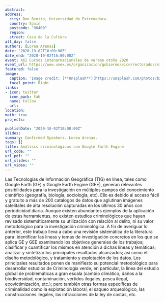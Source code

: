```yaml
---
abstract: 
address:
  city: Don Benito, Universidad de Extremadura.
  country: Spain
  postcode: "06400"
  region: 
  street: Casa de la Cultura
all_day: false
authors: [Lorea Arenas]
date: "2020-10-02T10:00:00Z"
date_end: "2020-10-02T16:00:00Z"
event: XXI Cursos intenarnacionales de verano otoño 2020
event_url: https://www.unex.es/organizacion/gobierno/vicerrectorados/viceext/estructura/cursos-de-verano/programacion/relacion-de-cursos-y-talleres-1
featured: false
image:
  caption: 'Image credit: [**Unsplash**](https://unsplash.com/photos/bzdhc5b3Bxs)'
  focal_point: Right
links:
- icon: twitter
  icon_pack: fab
  name: Follow
  url: 
location: 
math: true
projects:

publishDate: "2020-10-02T10:00:00Z"
slides:
summary: Confirmed Speakers. Lorea Arenas.
tags: []
title: Análisis criminológicos con Google Earth Engine
url_code: ""
url_pdf: ""
url_slides: ""
url_video: ""
---
```


<div class=text-justify>Las Tecnologías de Información Geográfica (TIG) en línea, tales como Google Earth (GE) y Google Earth Engine (GEE), generan relevantes posibilidades para la investigación en múltiples campos del conocimiento científico (geografía, biología, sociología, etc). Ello es debido al acceso fácil y gratuito a más de 200 catálogos de datos que aglutinan imágenes satelitales de alta resolución capturadas en los últimos 30 años con periodicidad diaria. Aunque existen abundantes ejemplos de la aplicación de estas herramientas, no existen estudios criminológicos que hayan revisado sistemáticamente su utilización con relación al delito, ni su valor metodológico para la investigación criminológica. A fin de averiguar lo anterior, este trabajo lleva a cabo una revisión sistemática de la literatura para: identificar las líneas y temas de investigación concretos en los que se aplica GE y GEE examinando los objetivos generales de los trabajos; clasificar y cuantificar los mismos en atención a dichas líneas y temáticas; analizar y sintetizar los principales resultados alcanzados; así como el diseño metodológico, y tratamiento y explotación de los datos. Los principales resultados ponen de manifiesto su potencial metodológico para desarrollar estudios de Criminología verde, en particular, la línea del estudio global de problemáticas a gran escala (cambio climático, daños a la biodiversidad, contaminación, vertidos ilegales, pesca ilegal, ecovictimización, etc.); pero también otras formas específicas de criminalidad como la explotación laboral, el saqueo arqueológico, las construcciones ilegales, las infracciones de la ley de costas, etc.</div>